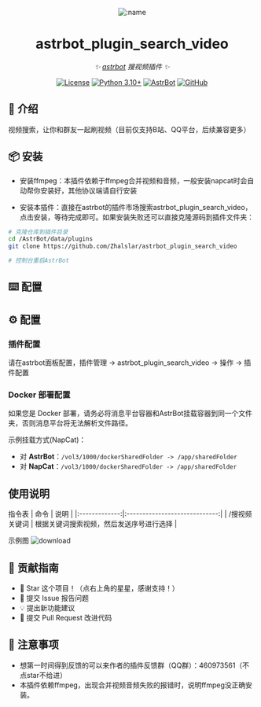 
<div align="center">

![:name](https://count.getloli.com/@astrbot_plugin_search_video?name=astrbot_plugin_search_video&theme=minecraft&padding=6&offset=0&align=top&scale=1&pixelated=1&darkmode=auto)


# astrbot_plugin_search_video

_✨ [astrbot](https://github.com/AstrBotDevs/AstrBot) 搜视频插件 ✨_  

[![License](https://img.shields.io/badge/License-MIT-green.svg)](https://opensource.org/licenses/MIT)
[![Python 3.10+](https://img.shields.io/badge/Python-3.10%2B-blue.svg)](https://www.python.org/)
[![AstrBot](https://img.shields.io/badge/AstrBot-3.4%2B-orange.svg)](https://github.com/Soulter/AstrBot)
[![GitHub](https://img.shields.io/badge/作者-Zhalslar-blue)](https://github.com/Zhalslar)

</div>

## 🤝 介绍

视频搜索，让你和群友一起刷视频（目前仅支持B站、QQ平台，后续兼容更多）

## 📦 安装
- 安装ffmpeg：本插件依赖于ffmpeg合并视频和音频，一般安装napcat时会自动帮你安装好，其他协议端请自行安装

- 安装本插件：直接在astrbot的插件市场搜索astrbot_plugin_search_video，点击安装，等待完成即可。如果安装失败还可以直接克隆源码到插件文件夹：

```bash
# 克隆仓库到插件目录
cd /AstrBot/data/plugins
git clone https://github.com/Zhalslar/astrbot_plugin_search_video

# 控制台重启AstrBot
```

## ⌨️ 配置

## ⚙️ 配置

### 插件配置

请在astrbot面板配置，插件管理 -> astrbot_plugin_search_video -> 操作 -> 插件配置

### Docker 部署配置

如果您是 Docker 部署，请务必将消息平台容器和AstrBot挂载容器到同一个文件夹，否则消息平台将无法解析文件路径。

示例挂载方式(NapCat)：

- 对 **AstrBot**：`/vol3/1000/dockerSharedFolder -> /app/sharedFolder`
- 对 **NapCat**：`/vol3/1000/dockerSharedFolder -> /app/sharedFolder`

## 使用说明

指令表
|     命令      |      说明       |
|:-------------:|:-----------------------------:|
| /搜视频 关键词     | 根据关键词搜索视频，然后发送序号进行选择  |

示例图
![download](https://github.com/user-attachments/assets/8d2fe20d-bf74-4411-b96c-0ab8da2a5910)


## 👥 贡献指南

- 🌟 Star 这个项目！（点右上角的星星，感谢支持！）
- 🐛 提交 Issue 报告问题
- 💡 提出新功能建议
- 🔧 提交 Pull Request 改进代码

## 📌 注意事项

- 想第一时间得到反馈的可以来作者的插件反馈群（QQ群）：460973561（不点star不给进）
- 本插件依赖ffmpeg，出现合并视频音频失败的报错时，说明ffmpeg没正确安装。
